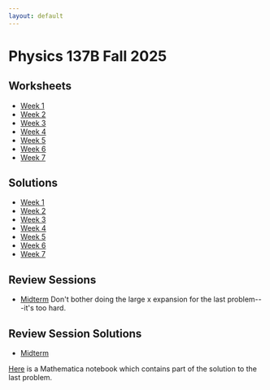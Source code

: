 ```yaml
---
layout: default
---
```

# Physics 137B Fall 2025
## Worksheets
* [Week 1](https://jacoberl.github.io/assets/137b-F25/week-1-worksheet.pdf)
* [Week 2](https://jacoberl.github.io/assets/137b-F25/week-2-worksheet.pdf)
* [Week 3](https://jacoberl.github.io/assets/137b-F25/week-3-worksheet.pdf)
* [Week 4](https://jacoberl.github.io/assets/137b-F25/week-4-worksheet.pdf)
* [Week 5](https://jacoberl.github.io/assets/137b-F25/week-5-worksheet.pdf)
* [Week 6](https://jacoberl.github.io/assets/137b-F25/week-6-worksheet.pdf)
* [Week 7](https://jacoberl.github.io/assets/137b-F25/week-7-worksheet.pdf)

## Solutions
* [Week 1](https://jacoberl.github.io/assets/137b-F25/week-1-worksheet-solutions.pdf)
* [Week 2](https://jacoberl.github.io/assets/137b-F25/week-2-worksheet-solutions.pdf)
* [Week 3](https://jacoberl.github.io/assets/137b-F25/week-3-worksheet-solutions.pdf)
* [Week 4](https://jacoberl.github.io/assets/137b-F25/week-4-worksheet-solutions.pdf)
* [Week 5](https://jacoberl.github.io/assets/137b-F25/week-5-worksheet-solutions.pdf)
* [Week 6](https://jacoberl.github.io/assets/137b-F25/week-6-worksheet-solutions.pdf)
* [Week 7](https://jacoberl.github.io/assets/137b-F25/week-7-worksheet-solutions.pdf)

## Review Sessions
* [Midterm](https://jacoberl.github.io/assets/137b-F25/review-problems.pdf)
Don't bother doing the large x expansion for the last problem---it's too hard.

## Review Session Solutions
* [Midterm](https://jacoberl.github.io/assets/137b-F25/review-problems-solutions.pdf)

[Here](https://jacoberl.github.io/assets/137b-F25/zeeman.nb) is a Mathematica notebook which contains part of the solution to the last problem.
